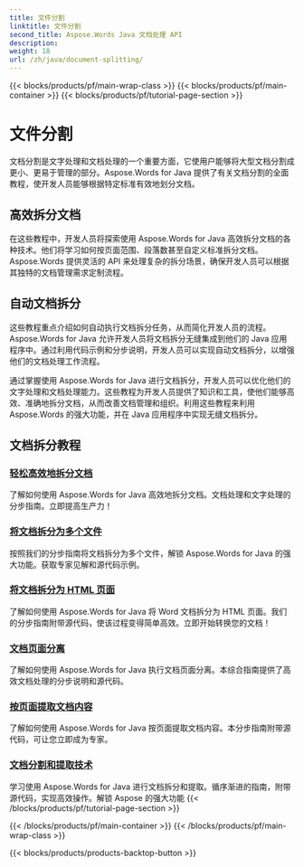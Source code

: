 ```yaml
---
title: 文件分割
linktitle: 文件分割
second_title: Aspose.Words Java 文档处理 API
description: 
weight: 18
url: /zh/java/document-splitting/
---
```


{{< blocks/products/pf/main-wrap-class >}}
{{< blocks/products/pf/main-container >}}
{{< blocks/products/pf/tutorial-page-section >}}

# 文件分割


文档分割是文字处理和文档处理的一个重要方面，它使用户能够将大型文档分割成更小、更易于管理的部分。Aspose.Words for Java 提供了有关文档分割的全面教程，使开发人员能够根据特定标准有效地划分文档。

## 高效拆分文档

在这些教程中，开发人员将探索使用 Aspose.Words for Java 高效拆分文档的各种技术。他们将学习如何按页面范围、段落数甚至自定义标准拆分文档。Aspose.Words 提供灵活的 API 来处理复杂的拆分场景，确保开发人员可以根据其独特的文档管理需求定制流程。

## 自动文档拆分

这些教程重点介绍如何自动执行文档拆分任务，从而简化开发人员的流程。Aspose.Words for Java 允许开发人员将文档拆分无缝集成到他们的 Java 应用程序中。通过利用代码示例和分步说明，开发人员可以实现自动文档拆分，以增强他们的文档处理工作流程。

通过掌握使用 Aspose.Words for Java 进行文档拆分，开发人员可以优化他们的文字处理和文档处理能力。这些教程为开发人员提供了知识和工具，使他们能够高效、准确地拆分文档，从而改善文档管理和组织。利用这些教程来利用 Aspose.Words 的强大功能，并在 Java 应用程序中实现无缝文档拆分。

## 文档拆分教程

### [轻松高效地拆分文档](./split-documents-easily-efficiently/)

了解如何使用 Aspose.Words for Java 高效地拆分文档。文档处理和文字处理的分步指南。立即提高生产力！
### [将文档拆分为多个文件](./splitting-documents-into-multiple-files/)
按照我们的分步指南将文档拆分为多个文件，解锁 Aspose.Words for Java 的强大功能。获取专家见解和源代码示例。
### [将文档拆分为 HTML 页面](./splitting-documents-into-html-pages/)
了解如何使用 Aspose.Words for Java 将 Word 文档拆分为 HTML 页面。我们的分步指南附带源代码，使该过程变得简单高效。立即开始转换您的文档！
### [文档页面分离](./document-page-separation/)
了解如何使用 Aspose.Words for Java 执行文档页面分离。本综合指南提供了高效文档处理的分步说明和源代码。
### [按页面提取文档内容](./extracting-document-content-pages/)
了解如何使用 Aspose.Words for Java 按页面提取文档内容。本分步指南附带源代码，可让您立即成为专家。
### [文档分割和提取技术](./document-splitting-extraction-techniques/)
学习使用 Aspose.Words for Java 进行文档拆分和提取。循序渐进的指南，附带源代码，实现高效操作。解锁 Aspose 的强大功能
{{< /blocks/products/pf/tutorial-page-section >}}

{{< /blocks/products/pf/main-container >}}
{{< /blocks/products/pf/main-wrap-class >}}

{{< blocks/products/products-backtop-button >}}
